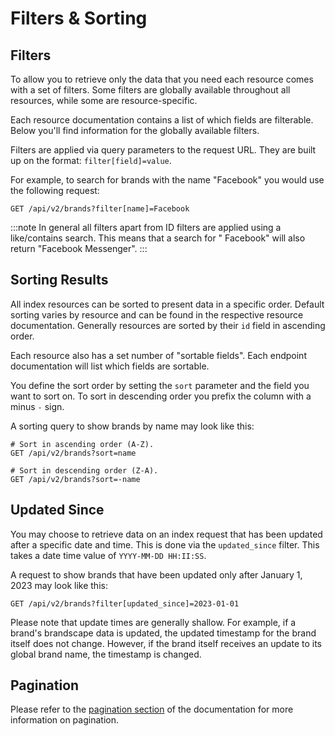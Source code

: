 # Filters & Sorting

## Filters

To allow you to retrieve only the data that you need each resource comes with a set of filters. Some filters are
globally available throughout all resources, while some are resource-specific.

Each resource documentation contains a list of which fields are filterable. Below you'll find information for the
globally available filters.

Filters are applied via query parameters to the request URL. They are built up on the format: `filter[field]=value`.

For example, to search for brands with the name "Facebook" you would use the following request:

```http request
GET /api/v2/brands?filter[name]=Facebook
```

:::note
In general all filters apart from ID filters are applied using a like/contains search. This means that a search for "
Facebook" will also return "Facebook Messenger".
:::

## Sorting Results

All index resources can be sorted to present data in a specific order. Default sorting varies by resource and can be
found in the respective resource documentation. Generally resources are sorted by their `id` field in ascending order.

Each resource also has a set number of "sortable fields". Each endpoint documentation will list which fields are
sortable.

You define the sort order by setting the `sort` parameter and the field you want to sort on. To sort in descending order
you prefix the column with a minus `-` sign.

A sorting query to show brands by name may look like this:

```http request
# Sort in ascending order (A-Z).
GET /api/v2/brands?sort=name

# Sort in descending order (Z-A).
GET /api/v2/brands?sort=-name
```

## Updated Since

You may choose to retrieve data on an index request that has been updated after a specific date and time. This is done
via the `updated_since` filter. This takes a date time value of `YYYY-MM-DD HH:II:SS`.

A request to show brands that have been updated only after January 1, 2023 may look like this:

```http request
GET /api/v2/brands?filter[updated_since]=2023-01-01
```

Please note that update times are generally shallow. For example, if a brand's brandscape data is updated, the updated
timestamp for the brand itself does not change. However, if the brand itself receives an update to its global brand
name, the timestamp is changed.

## Pagination

Please refer to the [pagination section](../pagination.md) of the documentation for more information on pagination.
